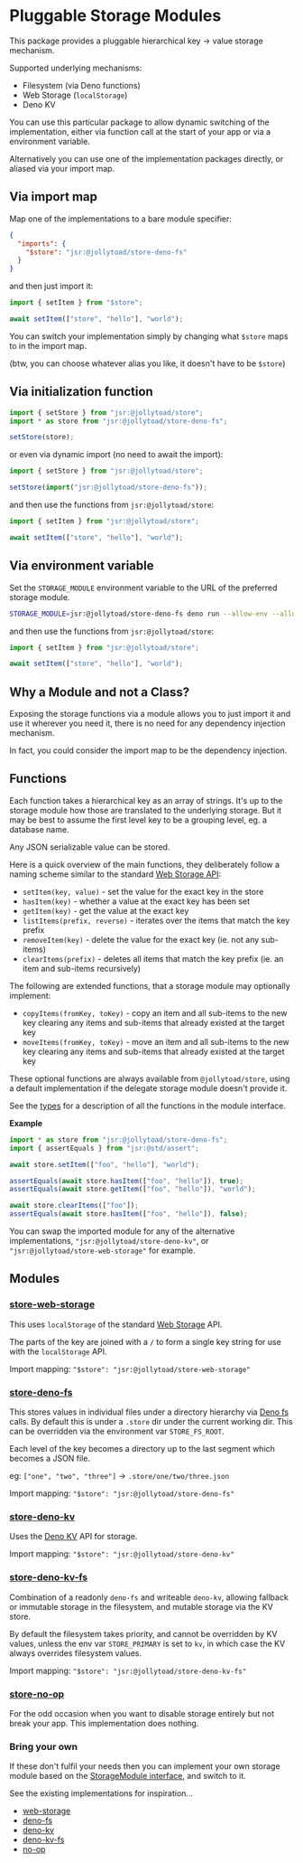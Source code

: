 # Pluggable Storage Modules

This package provides a pluggable hierarchical key -> value storage mechanism.

Supported underlying mechanisms:

- Filesystem (via Deno functions)
- Web Storage (`localStorage`)
- Deno KV

You can use this particular package to allow dynamic switching of the
implementation, either via function call at the start of your app or via a
environment variable.

Alternatively you can use one of the implementation packages directly, or
aliased via your import map.

## Via import map

Map one of the implementations to a bare module specifier:

```json
{
  "imports": {
    "$store": "jsr:@jollytoad/store-deno-fs"
  }
}
```

and then just import it:

```ts
import { setItem } from "$store";

await setItem(["store", "hello"], "world");
```

You can switch your implementation simply by changing what `$store` maps to in
the import map.

(btw, you can choose whatever alias you like, it doesn't have to be `$store`)

## Via initialization function

```ts
import { setStore } from "jsr:@jollytoad/store";
import * as store from "jsr:@jollytoad/store-deno-fs";

setStore(store);
```

or even via dynamic import (no need to await the import):

```ts
import { setStore } from "jsr:@jollytoad/store";

setStore(import("jsr:@jollytoad/store-deno-fs"));
```

and then use the functions from `jsr:@jollytoad/store`:

```ts
import { setItem } from "jsr:@jollytoad/store";

await setItem(["store", "hello"], "world");
```

## Via environment variable

Set the `STORAGE_MODULE` environment variable to the URL of the preferred
storage module.

```sh
STORAGE_MODULE=jsr:@jollytoad/store-deno-fs deno run --allow-env --allow-net ...
```

and then use the functions from `jsr:@jollytoad/store`:

```ts
import { setItem } from "jsr:@jollytoad/store";

await setItem(["store", "hello"], "world");
```

## Why a Module and not a Class?

Exposing the storage functions via a module allows you to just import it and use
it wherever you need it, there is no need for any dependency injection
mechanism.

In fact, you could consider the import map to be the dependency injection.

## Functions

Each function takes a hierarchical key as an array of strings. It's up to the
storage module how those are translated to the underlying storage. But it may be
best to assume the first level key to be a grouping level, eg. a database name.

Any JSON serializable value can be stored.

Here is a quick overview of the main functions, they deliberately follow a
naming scheme similar to the standard
[Web Storage API](https://developer.mozilla.org/en-US/docs/Web/API/Web_Storage_API):

- `setItem(key, value)` - set the value for the exact key in the store
- `hasItem(key)` - whether a value at the exact key has been set
- `getItem(key)` - get the value at the exact key
- `listItems(prefix, reverse)` - iterates over the items that match the key
  prefix
- `removeItem(key)` - delete the value for the exact key (ie. not any sub-items)
- `clearItems(prefix)` - deletes all items that match the key prefix (ie. an
  item and sub-items recursively)

The following are extended functions, that a storage module may optionally
implement:

- `copyItems(fromKey, toKey)` - copy an item and all sub-items to the new key
  clearing any items and sub-items that already existed at the target key
- `moveItems(fromKey, toKey)` - move an item and all sub-items to the new key
  clearing any items and sub-items that already existed at the target key

These optional functions are always available from `@jollytoad/store`, using a
default implementation if the delegate storage module doesn't provide it.

See the [types](https://jsr.io/@jollytoad/store-common/doc/types/~) for a
description of all the functions in the module interface.

**Example**

```ts
import * as store from "jsr:@jollytoad/store-deno-fs";
import { assertEquals } from "jsr:@std/assert";

await store.setItem(["foo", "hello"], "world");

assertEquals(await store.hasItem(["foo", "hello"]), true);
assertEquals(await store.getItem(["foo", "hello"]), "world");

await store.clearItems(["foo"]);
assertEquals(await store.hasItem(["foo", "hello"]), false);
```

You can swap the imported module for any of the alternative implementations,
`"jsr:@jollytoad/store-deno-kv"`, or `"jsr:@jollytoad/store-web-storage"` for
example.

## Modules

### [store-web-storage](https://jsr.io/@jollytoad/store-web-storage)

This uses `localStorage` of the standard
[Web Storage](https://developer.mozilla.org/en-US/docs/Web/API/Web_Storage_API)
API.

The parts of the key are joined with a `/` to form a single key string for use
with the `localStorage` API.

Import mapping: `"$store": "jsr:@jollytoad/store-web-storage"`

### [store-deno-fs](https://jsr.io/@jollytoad/store-deno-fs)

This stores values in individual files under a directory hierarchy via
[Deno fs](https://deno.land/api?s=Deno.readTextFile) calls. By default this is
under a `.store` dir under the current working dir. This can be overridden via
the environment var `STORE_FS_ROOT`.

Each level of the key becomes a directory up to the last segment which becomes a
JSON file.

eg: `["one", "two", "three"]` -> `.store/one/two/three.json`

Import mapping: `"$store": "jsr:@jollytoad/store-deno-fs"`

### [store-deno-kv](https://jsr.io/@jollytoad/store-deno-kv)

Uses the [Deno KV](https://docs.deno.com/deploy/kv/manual) API for storage.

Import mapping: `"$store": "jsr:@jollytoad/store-deno-kv"`

### [store-deno-kv-fs](https://jsr.io/@jollytoad/store-deno-kv-fs)

Combination of a readonly `deno-fs` and writeable `deno-kv`, allowing fallback
or immutable storage in the filesystem, and mutable storage via the KV store.

By default the filesystem takes priority, and cannot be overridden by KV values,
unless the env var `STORE_PRIMARY` is set to `kv`, in which case the KV always
overrides filesystem values.

Import mapping: `"$store": "jsr:@jollytoad/store-deno-kv-fs"`

### [store-no-op](https://jsr.io/@jollytoad/store-no-op)

For the odd occasion when you want to disable storage entirely but not break
your app. This implementation does nothing.

### Bring your own

If these don't fulfil your needs then you can implement your own storage module
based on the
[StorageModule interface](https://jsr.io/@jollytoad/store-common/doc/types/~/StorageModule),
and switch to it.

See the existing implementations for inspiration...

- [web-storage](https://github.com/jollytoad/deno_storage_modules/blob/main/store-web-storage/mod.ts)
- [deno-fs](https://github.com/jollytoad/deno_storage_modules/blob/main/store-deno-fs/mod.ts)
- [deno-kv](https://github.com/jollytoad/deno_storage_modules/blob/main/store-deno-kv/mod.ts)
- [deno-kv-fs](https://github.com/jollytoad/deno_storage_modules/blob/main/store-deno-kv-fs/mod.ts)
- [no-op](https://github.com/jollytoad/deno_storage_modules/blob/main/store-no-op/mod.ts)
